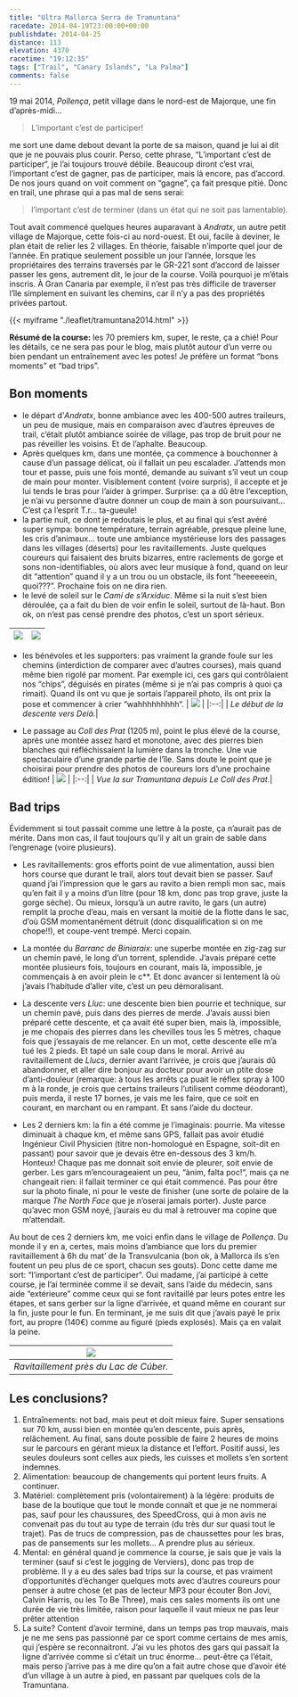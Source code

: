 ```yaml
---
title: "Ultra Mallorca Serra de Tramuntana"
racedate: 2014-04-19T23:00:00+00:00
publishdate: 2014-04-25
distance: 113
elevation: 4370
racetime: "19:12:35"
tags: ["Trail", "Canary Islands", "La Palma"]
comments: false
---
```


19 mai 2014, _Pollença_, petit village dans le nord-est de Majorque, une fin d’après-midi... 
> L’important c’est de participer!

me sort une dame debout devant la porte de sa maison, quand je lui ai dit que je ne pouvais plus courir. Perso, cette phrase, “L’important c’est de participer“, je l’ai toujours trouvé débile. Beaucoup diront c’est vrai, l’important c’est de gagner, pas de participer, mais là encore, pas d’accord. De nos jours quand on voit comment on “gagne”, ça fait presque pitié. Donc en trail, une phrase qui a pas mal de sens serai:
> l’important c’est de terminer (dans un état qui ne soit pas lamentable).

Tout avait commencé quelques heures auparavant à _Andratx_, un autre petit village de Majorque, cette fois-ci au nord-ouest. Et oui, facile à deviner, le plan était de relier les 2 villages. En théorie, faisable n’importe quel jour de l’année. En pratique seulement possible un jour l’année, lorsque les propriétaires des terrains traversés par le GR-221 sont d’accord de laisser passer les gens, autrement dit, le jour de la course. Voilà pourquoi je m’étais inscris. À Gran Canaria par exemple, il n’est pas très difficile de traverser l’île simplement en suivant les chemins, car il n’y a pas des propriétés privées partout.

{{< myiframe "./leaflet/tramuntana2014.html" >}}

__Résumé de la course:__ les 70 premiers km, super, le reste, ça a chié! Pour les détails, ce ne sera pas pour le blog, mais plutôt autour d’un verre ou bien pendant un entraînement avec les potes! Je préfère un format “bons moments” et “bad trips”.

## Bon moments

- le départ d’_Andratx_, bonne ambiance avec les 400-500 autres traileurs, un peu de musique, mais en comparaison avec d’autres épreuves de trail, c’était plutôt ambiance soirée de village, pas trop de bruit pour ne pas réveiller les voisins. Et de l’aphalte. Beaucoup.
- Après quelques km, dans une montée, ça commence à bouchonner à cause d’un passage délicat, où il fallait un peu escalader. J’attends mon tour et passe, puis une fois monté, demande au suivant s’il veut un coup de main pour monter. Visiblement content (voire surpris), il accepte et je lui tends le bras pour l’aider à grimper. Surprise: ça a dû être l’exception, je n’ai vu personne d’autre donner un coup de main à son poursuivant… C’est ça l’esprit T.r... ta-gueule!
- la partie nuit, ce dont je redoutais le plus, et au final qui s’est avéré super sympa: bonne température, terrain agréable, presque pleine lune, les cris d’animaux… toute une ambiance mystérieuse lors des passages dans les villages (déserts) pour les ravitaillements. Juste quelques coureurs qui faisaient des bruits bizarres, entre raclements de gorge et sons non-identifiables, où alors avec leur musique à fond, quand on leur dit “attention” quand il y a un trou ou un obstacle, ils font “heeeeeein, quoi???”. Prochaine fois on ne dira rien.
- le levé de soleil sur le _Camí de s’Arxiduc_. Même si la nuit s’est bien déroulée, ça a fait du bien de voir enfin le soleil, surtout de là-haut. Bon ok, on n’est pas censé prendre des photos, c’est un sport sérieux. 

| ![](./images/DSCN0153.JPG) | ![](./images/DSCN0150.JPG)  	|
|	---|---	|



- les bénévoles et les supporters: pas vraiment la grande foule sur les chemins (interdiction de comparer avec d’autres courses), mais quand même bien rigolé par moment. Par exemple ici, ces gars qui contrôlaient nos “chips”, déguisés en pirates (même si je n’ai pas compris à quoi ça rimait). Quand ils ont vu que je sortais l’appareil photo, ils ont prix la pose et commencer à crier “wahhhhhhhhh“.
| ![](./images/DSCN0156.JPG) |
|:--:|
| _Le début de la descente vers Deià._|

- Le passage au _Coll des Prat_ (1205 m), point le plus élevé de la course, après une montée assez hard et monotone, avec des pierres bien blanches qui réfléchissaient la lumière dans la tronche. Une vue spectaculaire d’une grande partie de l’île. Sans doute le point que je choisirai pour prendre des photos de coureurs lors d’une prochaine édition!
| ![](./images/DSCN0161.JPG) |
|:--:|
| _Vue la sur Tramuntana depuis Le Coll des Prat._|


## Bad trips

Évidemment si tout passait comme une lettre à la poste, ça n’aurait pas de mérite. Dans mon cas, il faut toujours qu’il y ait un grain de sable dans l’engrenage (voire plusieurs).

- Les ravitaillements: gros efforts point de vue alimentation, aussi bien hors course que durant le trail, alors tout devait bien se passer. Sauf quand j’ai l’impression que le gars au ravito a bien rempli mon sac, mais qu’en fait il y a moins d’un litre (pour 18 km, donc pas trop grave, juste la gorge sèche). Ou mieux, lorsqu’à un autre ravito, le gars (un autre) remplit la proche d’eau, mais en versant la moitié de la flotte dans le sac, d’où GSM momentanément détruit (donc disqualification si on me chope!!), et coupe-vent trempé. Merci copain.
  
- La montée du _Barranc de Biniaraix_: une superbe montée en zig-zag sur un chemin pavé, le long d’un torrent, splendide. J’avais préparé cette montée plusieurs fois, toujours en courant, mais là, impossible, je commençais à en avoir plein le c**. Et donc avancer si lentement là où j’avais l’habitude d’aller vite, c’est un peu démoralisant.

- La descente vers _Lluc_: une descente bien bien pourrie et technique, sur un chemin pavé, puis dans des pierres de merde. J’avais aussi bien préparé cette descente, et ça avait été super bien, mais là, impossible, je me chopais des pierres dans les chevilles tous les 5 mètres, chaque fois que j’essayais de me relancer. En un mot, cette descente elle m’a tué les 2 pieds.  Et tapé un sale coup dans le moral. Arrivé au ravitaillement de _Llucs_, dernier avant l’arrivée, je crois que j’aurais dû abandonner, et aller dire bonjour au docteur pour avoir un ptite dose d’anti-douleur (remarque: à tous les arrêts ça puait le réflex spray à 100 m à la ronde, je crois que certains traileurs l’utilisent comme déodorant), puis merda, il reste 17 bornes, je vais me les faire, que ce soit en courant, en marchant ou en rampant. Et sans l’aide du docteur.
  
- Les 2 derniers km: la fin a été comme je l’imaginais: pourrie. Ma vitesse diminuait à chaque km, et même sans GPS, fallait pas avoir étudié Ingénieur Civil Physicien (titre non-homologué en Espagne, soit-dit en passant) pour savoir que je devais être en-dessous des 3 km/h. Honteux! Chaque pas me donnait soit envie de pleurer, soit envie de gerber. Les gars m’encourageaient un peu, “ànim, falta poc!“, mais ça ne changeait rien: il fallait terminer ce qui était commencé. Pas pour être sur la photo finale, ni pour le veste de finisher (une sorte de polaire de la marque _The North Face_ que je n’oserai jamais porter). Juste parce qu’avec mon GSM noyé, j’aurais eu du mal à retrouver ma copine que m’attendait.

Au bout de ces 2 derniers km, me voici enfin dans le village de _Pollença_. Du monde il y en a, certes, mais moins d’ambiance que lors du premier ravitaillement à 6h du mat’ de la Transvulcania (bon ok, à Mallorca ils s’en foutent un peu plus de ce sport, chacun ses gouts). Donc cette dame me sort: “l’important c’est de participer“. Oui madame, j’ai participé à cette course, je l’ai terminée comme il se devait, sans l’aide du médecin, sans aide “extérieure” comme ceux qui se font ravitaillé par leurs potes entre les étapes, et sans gerber sur la ligne d’arrivée, et quand même en courant sur la fin, juste pour le fun. En terminant, je me suis dit que j’avais payé le prix fort, au propre (140€) comme au figuré (pieds explosés). Mais ça en valait la peine.

| ![](./images/DSCN0157.JPG) |
|:--:|
| _Ravitaillement près du Lac de Cúber._|

## Les conclusions?

1. Entraînements: not bad, mais peut et doit mieux faire. Super sensations sur 70 km, aussi bien en montée qu’en descente, puis après, relâchement. Au final, sans doute possible de faire 2 heures de moins sur le parcours en gérant mieux la distance et l’effort. Positif aussi, les seules douleurs sont celles aux pieds, les cuisses et mollets s’en sortent indemnes.
2. Alimentation: beaucoup de changements qui portent leurs fruits. A continuer.
3. Matériel: complètement pris (volontairement) à la légère: produits de base de la boutique que tout le monde connaît et que je ne nommerai pas, sauf pour les chaussures, des SpeedCross, qui à mon avis ne convenait pas du tout au type de terrain (du très dur sur quasi tout le trajet). Pas de trucs de compression, pas de chaussettes pour les bras, pas de pansements sur les mollets... A prendre plus au sérieux.
4. Mental: en général quand je commence la course, je sais que je vais la terminer (sauf si c’est le jogging de Verviers), donc pas trop de problème. Il y a eu des sales bad trips sur la course, et pas vraiment d’opportunités d’échanger quelques mots avec d’autres coureurs pour penser à autre chose (et pas de lecteur MP3 pour écouter Bon Jovi, Calvin Harris, ou les To Be Three), mais ces sales moments ils ont une durée de vie très limitée, raison pour laquelle il vaut mieux ne pas leur prêter attention
5. La suite? Content d’avoir terminé, dans un temps pas trop mauvais, mais je ne me sens pas passionné par ce sport comme certains de mes amis, qui j’espère se reconnaitront. J’ai vu les photos des gars qui passait la ligne d’arrivée comme si c’était un truc énorme… peut-être ça l’était, mais perso j’arrive pas à me dire qu’on a fait autre chose que d’avoir été d’un village à un autre à pied, en passant par quelques cols de la Tramuntana.
